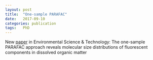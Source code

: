 ```yaml
---
layout: post
title:  "One-sample PARAFAC"
date:   2017-09-10
categories: publication
tags:	PhD
---
```

New [paper](http://pubs.acs.org/doi/abs/10.1021/acs.est.7b03260) in Environmental Science & Technology: The one-sample PARAFAC approach reveals molecular size distributions of fluorescent components in dissolved organic matter
